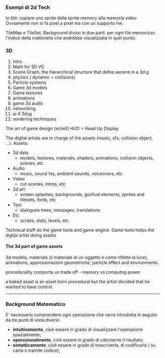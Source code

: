 ### Esempi di 2d Tech ###
to blit: copiare uno sprite dalla sprite memory alla memoria video
Ovviamente non si fa pixel a pixel ma con un supporto hw.

TileMap e TileSet. Background diviso in due parti. per ogni tile memorizzo l'indice della mattonella che andrebbe visualizzata in quel punto.

### 3D  ###

1) Intro
2) Math for 3D VG
3) Scene Graph, the hierarchical structure that defne  ascene in a 3d g
4) physics ( dynamic + collisions)
5) Particle systems
6) Game 3d models
7) Game textures
8) animations
9) game 3d audio
10) networking
11) ai 4 3dvg
12) rendering techniques

The art of game design (schell)
HUD = Head Up Display

The digital artists are in charge of the assets (music, sfx, collision object, ...).
Assets:
- 3d data
	- models, textures, materials, shaders, animations, collision objects, scenes, etc
- Audio
	- music, sound fxs, ambient sounds, voiceovers, etc
- Video
	- cut-scenes, intros, etc
- 2d art
	- screen splashes, backgrounds, gui/hud elements, sprites and tilesets, fonts, etc
- Text
	- dialogues trees, messages, translations
- Etc
	- scripts, stats, levels, etc

Technical staff do the game tools and game engine.
Game tools helps the digital artist doing assets

#### The 3d part of game assets ####

3d models, materials (il materiale di un oggetto e come riflette la luce), animations, approssimazioni geometriche, particle effect and environments.

procedurality comporta un trade off - memory vs computng power

a baked asset is an asset born procedural but the artist decided that he wanted to have control.

--------------------------------------------------------------

### Background Matematico ###

E' necessario comprendere ogni operazione che verrà introdotta in seguito da tre punti di vista diversi:

- **intuitivamente**, cioè essere in grado di visualizzare l'operazione spazialmente;
- **operazionalmente**, cioè essere in grado di calcolarne il risultato;
- **sintatticamente**, cioè essere in grado di trascriverla, di codificarla ( su carta o tramite codice);

